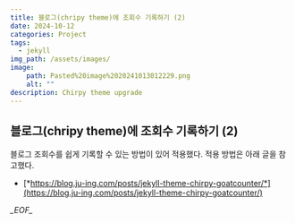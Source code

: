 ```yaml
---
title: 블로그(chripy theme)에 조회수 기록하기 (2)
date: 2024-10-12
categories: Project
tags:
  - jekyll
img_path: /assets/images/
image:
	path: Pasted%20image%2020241013012229.png
	alt: ""
description: Chirpy theme upgrade
---
```


## 블로그(chripy theme)에 조회수 기록하기 (2)

블로그 조회수를 쉽게 기록할 수 있는 방법이 있어 적용했다. 적용 방법은 아래 글을 참고했다.

- [*https://blog.ju-ing.com/posts/jekyll-theme-chirpy-goatcounter/*](https://blog.ju-ing.com/posts/jekyll-theme-chirpy-goatcounter/)

_\_EOF\__
